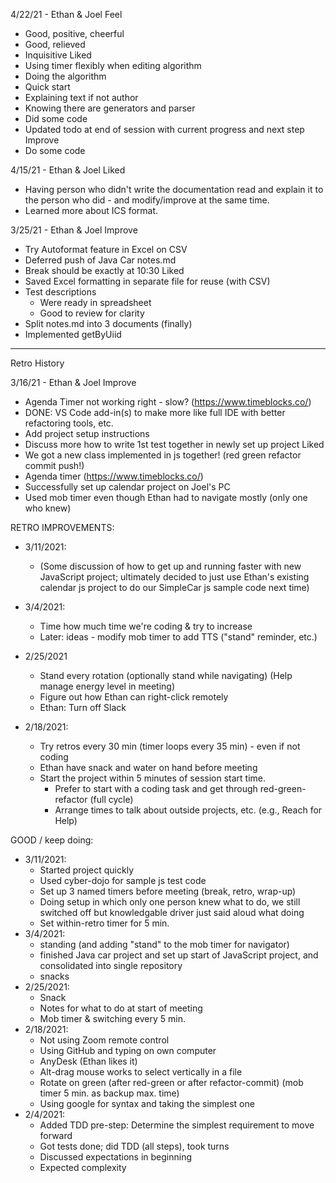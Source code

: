 4/22/21 - Ethan & Joel
Feel
- Good, positive, cheerful
- Good, relieved
- Inquisitive
Liked
- Using timer flexibly when editing algorithm
- Doing the algorithm
- Quick start
- Explaining text if not author
- Knowing there are generators and parser
- Did some code
- Updated todo at end of session with current progress and next step 
Improve
- Do some code

4/15/21 - Ethan & Joel
Liked
- Having person who didn't write the documentation read and explain it to the person who did - and modify/improve at the same time.
- Learned more about ICS format.

3/25/21 - Ethan & Joel
Improve
- Try Autoformat feature in Excel on CSV
- Deferred push of Java Car notes.md
- Break should be exactly at 10:30
Liked
- Saved Excel formatting in separate file for reuse (with CSV)
- Test descriptions 
    - Were ready in spreadsheet 
    - Good to review for clarity
- Split notes.md into 3 documents (finally)
- Implemented getByUiid
 
 ------------------

Retro History

3/16/21 - Ethan & Joel
Improve
- Agenda Timer not working right - slow? (https://www.timeblocks.co/)
- DONE: VS Code add-in(s) to make more like full IDE with better refactoring tools, etc.
- Add project setup instructions
- Discuss more how to write 1st test together in newly set up project
Liked
- We got a new class implemented in js together! (red green refactor commit push!)
- Agenda timer (https://www.timeblocks.co/)
- Successfully set up calendar project on Joel's PC 
- Used mob timer even though Ethan had to navigate mostly (only one who knew)


RETRO IMPROVEMENTS:
- 3/11/2021:
  - (Some discussion of how to get up and running faster with new JavaScript project; ultimately decided 
    to just use Ethan's existing calendar js project to do our SimpleCar js sample code next time)
- 3/4/2021:
  - Time how much time we're coding & try to increase
  - Later: ideas - modify mob timer to add TTS ("stand" reminder, etc.)
- 2/25/2021
  - Stand every rotation (optionally stand while navigating) 
    (Help manage energy level in meeting)
  - Figure out how Ethan can right-click remotely
  - Ethan: Turn off Slack

- 2/18/2021:
  - Try retros every 30 min (timer loops every 35 min) - even if not coding
  - Ethan have snack and water on hand before meeting
  - Start the project within 5 minutes of session start time. 
      - Prefer to start with a coding task and get through red-green-refactor (full cycle)
      - Arrange times to talk about outside projects, etc. (e.g., Reach for Help)

GOOD / keep doing: 
- 3/11/2021:
  - Started project quickly
  - Used cyber-dojo for sample js test code
  - Set up 3 named timers before meeting (break, retro, wrap-up)
  - Doing setup in which only one person knew what to do, we still switched off but knowledgable driver just said aloud what doing
  - Set within-retro timer for 5 min.
- 3/4/2021:
  - standing (and adding "stand" to the mob timer for navigator)
  - finished Java car project and set up start of JavaScript project, and consolidated into single repository
  - snacks
- 2/25/2021:
    - Snack
    - Notes for what to do at start of meeting
    - Mob timer & switching every 5 min. 
- 2/18/2021:
    - Not using Zoom remote control
    - Using GitHub and typing on own computer
    - AnyDesk (Ethan likes it)
    - Alt-drag mouse works to select vertically in a file
    - Rotate on green (after red-green or after refactor-commit) (mob timer 5 min. as backup max. time)
    - Using google for syntax and taking the simplest one
- 2/4/2021:
    - Added TDD pre-step: Determine the simplest requirement to move forward
    - Got tests done; did TDD (all steps), took turns
    - Discussed expectations in beginning
    - Expected complexity
